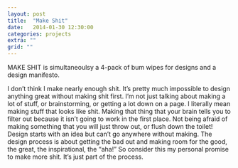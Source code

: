 ```yaml
---
layout: post
title:  "Make Shit"
date:   2014-01-30 12:30:00
categories: projects
extra: ""
grid: ""
---
```


MAKE SHIT is simultaneoulsy a 4-pack of bum wipes for designs and a design manifesto. 
 
I don’t think I make nearly enough shit. It’s pretty much impossible to design anything great without making shit first. I’m not just talking about making a lot of stuff, or brainstorming, or getting a lot down on a page. I literally mean making stuff that looks like shit. Making that thing that your brain tells you to filter out because it isn’t going to work in the first place. Not being afraid of making something that you will just throw out, or flush down the toilet! Design starts with an idea but can’t go anywhere without making. The design process is about getting the bad out and making room for the good, the great, the inspirational, the “aha!” So consider this my personal promise to make more shit. It’s just part of the process.